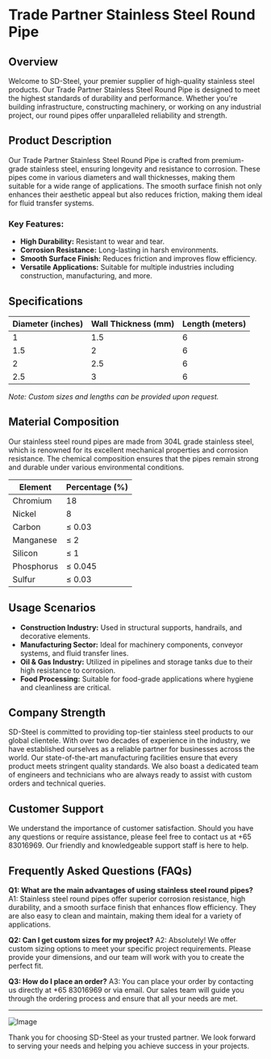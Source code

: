 # Trade Partner Stainless Steel Round Pipe

## Overview
Welcome to SD-Steel, your premier supplier of high-quality stainless steel products. Our Trade Partner Stainless Steel Round Pipe is designed to meet the highest standards of durability and performance. Whether you're building infrastructure, constructing machinery, or working on any industrial project, our round pipes offer unparalleled reliability and strength.

## Product Description
Our Trade Partner Stainless Steel Round Pipe is crafted from premium-grade stainless steel, ensuring longevity and resistance to corrosion. These pipes come in various diameters and wall thicknesses, making them suitable for a wide range of applications. The smooth surface finish not only enhances their aesthetic appeal but also reduces friction, making them ideal for fluid transfer systems.

### Key Features:
- **High Durability:** Resistant to wear and tear.
- **Corrosion Resistance:** Long-lasting in harsh environments.
- **Smooth Surface Finish:** Reduces friction and improves flow efficiency.
- **Versatile Applications:** Suitable for multiple industries including construction, manufacturing, and more.

## Specifications

| Diameter (inches) | Wall Thickness (mm) | Length (meters) |
|-------------------|---------------------|-----------------|
| 1                 | 1.5                 | 6               |
| 1.5               | 2                   | 6               |
| 2                 | 2.5                 | 6               |
| 2.5               | 3                   | 6               |

*Note: Custom sizes and lengths can be provided upon request.*

## Material Composition
Our stainless steel round pipes are made from 304L grade stainless steel, which is renowned for its excellent mechanical properties and corrosion resistance. The chemical composition ensures that the pipes remain strong and durable under various environmental conditions.

| Element     | Percentage (%) |
|-------------|----------------|
| Chromium    | 18              |
| Nickel      | 8               |
| Carbon      | ≤ 0.03          |
| Manganese   | ≤ 2             |
| Silicon     | ≤ 1             |
| Phosphorus  | ≤ 0.045         |
| Sulfur      | ≤ 0.03          |

## Usage Scenarios
- **Construction Industry:** Used in structural supports, handrails, and decorative elements.
- **Manufacturing Sector:** Ideal for machinery components, conveyor systems, and fluid transfer lines.
- **Oil & Gas Industry:** Utilized in pipelines and storage tanks due to their high resistance to corrosion.
- **Food Processing:** Suitable for food-grade applications where hygiene and cleanliness are critical.

## Company Strength
SD-Steel is committed to providing top-tier stainless steel products to our global clientele. With over two decades of experience in the industry, we have established ourselves as a reliable partner for businesses across the world. Our state-of-the-art manufacturing facilities ensure that every product meets stringent quality standards. We also boast a dedicated team of engineers and technicians who are always ready to assist with custom orders and technical queries.

## Customer Support
We understand the importance of customer satisfaction. Should you have any questions or require assistance, please feel free to contact us at +65 83016969. Our friendly and knowledgeable support staff is here to help.

## Frequently Asked Questions (FAQs)
**Q1: What are the main advantages of using stainless steel round pipes?**
A1: Stainless steel round pipes offer superior corrosion resistance, high durability, and a smooth surface finish that enhances flow efficiency. They are also easy to clean and maintain, making them ideal for a variety of applications.

**Q2: Can I get custom sizes for my project?**
A2: Absolutely! We offer custom sizing options to meet your specific project requirements. Please provide your dimensions, and our team will work with you to create the perfect fit.

**Q3: How do I place an order?**
A3: You can place your order by contacting us directly at +65 83016969 or via email. Our sales team will guide you through the ordering process and ensure that all your needs are met.

---

![Image](https://github.com/user-attachments/assets/2567258e-e124-4816-932d-1809bd27ef0b)

Thank you for choosing SD-Steel as your trusted partner. We look forward to serving your needs and helping you achieve success in your projects.